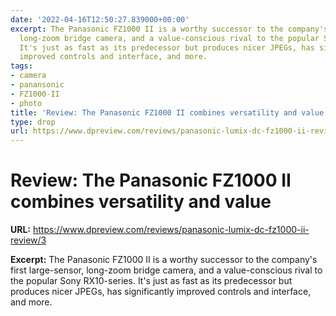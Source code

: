 ```yaml
---
date: '2022-04-16T12:50:27.839000+00:00'
excerpt: The Panasonic FZ1000 II is a worthy successor to the company's first large-sensor,
  long-zoom bridge camera, and a value-conscious rival to the popular Sony RX10-series.
  It's just as fast as its predecessor but produces nicer JPEGs, has significantly
  improved controls and interface, and more.
tags:
- camera
- panansonic
- FZ1000-II
- photo
title: 'Review: The Panasonic FZ1000 II combines versatility and value'
type: drop
url: https://www.dpreview.com/reviews/panasonic-lumix-dc-fz1000-ii-review/3
---
```


# Review: The Panasonic FZ1000 II combines versatility and value

**URL:** https://www.dpreview.com/reviews/panasonic-lumix-dc-fz1000-ii-review/3

**Excerpt:** The Panasonic FZ1000 II is a worthy successor to the company's first large-sensor, long-zoom bridge camera, and a value-conscious rival to the popular Sony RX10-series. It's just as fast as its predecessor but produces nicer JPEGs, has significantly improved controls and interface, and more.
